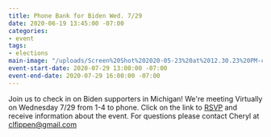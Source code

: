 ```yaml
---
title: Phone Bank for Biden Wed. 7/29
date: 2020-06-19 13:45:00 -07:00
categories:
- event
tags:
- elections
main-image: "/uploads/Screen%20Shot%202020-05-23%20at%2012.30.23%20PM-c4f6be.png"
event-start-date: 2020-07-29 13:00:00 -07:00
event-end-date: 2020-07-29 16:00:00 -07:00
---
```


Join us to check in on Biden supporters in Michigan! 
We're meeting Virtually on Wednesday 7/29 from 1-4 to phone.  Click on the link to [RSVP](https://docs.google.com/forms/d/e/1FAIpQLSfwlFPJXHXb-t4OWNUziCxzaOE3NhWvNrLvJKyJQ-6OptPoaA/viewformhttp://) and receive information about the event. For questions please contact Cheryl at clfippen@gmail.com
